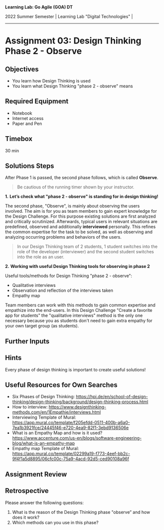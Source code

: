 <!--- Learning Lab: "Digital Technologies" GOA DT
Author: Mert Ünal 		Date: 2022  

-->



**Learning Lab: Go Agile (GOA) DT**   

2022 Summer Semester | Learning Lab "Digital Technologies" |  

***

# Assignment 03: Design Thinking Phase 2 - Observe

## Objectives
- You learn how Design Thinking is used
- You learn what Design Thinking "phase 2 - observe" means

## Required Equipment
- Notebook
- Internet access
- Paper and Pen

## Timebox

30 min

## Solutions Steps

After Phase 1 is passed, the second phase follows, which is called **Observe**. 


> Be cautious of the running timer shown by your instructor. 


**1.**  **Let’s check what "phase 2 - observe" is standing for in design thinking!**

The second phase, "Observe", is mainly about observing the users involved. The aim is for you as team members to gain expert knowledge for the Design Challenge. For this purpose existing solutions are first analyzed and critically scrutinized. Afterwards, typical users in relevant situations are predefined, observed and additionally **interviewed** personally. 
This refines the common expertise for the task to be solved, as well as observing and analyzing occurring problems and behaviors of the users. 

>In our Design Thinking team of 2 students, 1 student switches into the role of the developer (interviewer) and the second student switches into the role as an user.


**2.**  **Working with useful Design Thinking tools for observing in phase 2**

Useful tools/methods for Design Thinking "phase 2 - observe":

* Qualitative interviews
* Observation and reflection of the interviews taken
* Empathy map


Team members can work with this methods to gain common expertise and empathize into the end-users. In this Design Challenge "Create a favorite app for students" the "qualitative interviews" method is the only one necessary because you as students don't need to gain extra empathy for your own target group (as students). 


## Further Inputs

## Hints

Every phase of design thinking is important to create useful solutions!


## Useful Resources for Own Searches

- Six Phases of Design Thinking: <https://hpi.de/en/school-of-design-thinking/design-thinking/background/design-thinking-process.html>
- How to interview: <https://www.designthinking-methods.com/en/1Empathie/interviews.html> 
- Interviewing Template of Mural: <https://app.mural.co/template/f205efdd-0511-400b-a6a0-7ea1b3921fce/24445f46-e720-4ea9-82f1-3ebd9136506e>
- What is an Empathy Map and how is it used? <https://www.accenture.com/us-en/blogs/software-engineering-blog/what-is-an-empathy-map>
- Empathy map Template of Mural: <https://app.mural.co/template/02299a19-f773-4eef-bb2c-9f4f1a5d8895/06cfc00c-75a9-4acd-92d5-ced90108a96f>

## Assignment Review

## Retrospective
Please answer the following questions: 

1. What is the reason of the Design Thinking phase "observe” and how does it work?
2. Which methods can you use in this phase?
